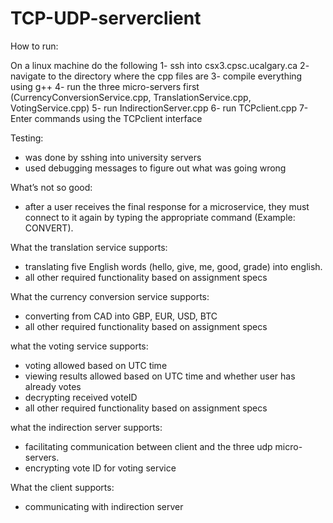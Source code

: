 # TCP-UDP-serverclient
How to run:

On a linux machine do the following
1- ssh into csx3.cpsc.ucalgary.ca
2- navigate to the directory where the cpp files are
3- compile everything using g++
4- run the three micro-servers first (CurrencyConversionService.cpp, TranslationService.cpp, VotingService.cpp)
5- run IndirectionServer.cpp
6- run TCPclient.cpp
7- Enter commands using the TCPclient interface

Testing: 

- was done by sshing into university servers
- used debugging messages to figure out what was going wrong

What’s not so good:
- after a user receives the final response for a microservice, they must connect to it again by typing the appropriate command (Example: CONVERT).

What the translation service supports:

- translating five English words (hello, give, me, good, grade) into english.
- all other required functionality based on assignment specs

What the currency conversion service supports:
- converting from CAD into GBP, EUR, USD, BTC
- all other required functionality based on assignment specs

what the voting service supports:
- voting allowed based on UTC time
- viewing results allowed based on UTC time and whether user has already votes
- decrypting received voteID
- all other required functionality based on assignment specs

what the indirection server supports:
- facilitating communication between client and the three udp micro-servers.
- encrypting vote ID for voting service

What the client supports:
- communicating with indirection server
